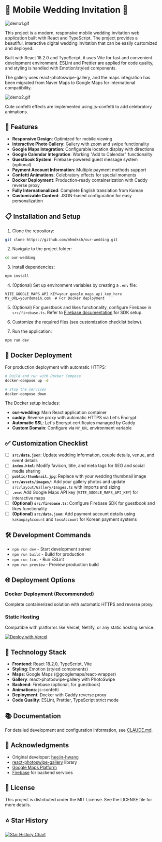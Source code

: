 # 💌 Mobile Wedding Invitation 💌
![demo1.gif](demo1.gif)

This project is a modern, responsive mobile wedding invitation web application built with React and TypeScript. The project provides a beautiful, interactive digital wedding invitation that can be easily customized and deployed.

Built with React 18.2.0 and TypeScript, it uses Vite for fast and convenient development environment. ESLint and Prettier are applied for code quality, and styling is handled with Emotion/styled components.

The gallery uses react-photoswipe-gallery, and the maps integration has been migrated from Naver Maps to Google Maps for international compatibility.

![demo2.gif](demo2.gif)

Cute confetti effects are implemented using js-confetti to add celebratory animations.

## 🚀 Features

- **Responsive Design**: Optimized for mobile viewing
- **Interactive Photo Gallery**: Gallery with zoom and swipe functionality
- **Google Maps Integration**: Configurable location display with directions
- **Google Calendar Integration**: Working "Add to Calendar" functionality
- **Guestbook System**: Firebase-powered guest message system (optional)
- **Payment Account Information**: Multiple payment methods support
- **Confetti Animations**: Celebratory effects for special moments
- **Docker Deployment**: Production-ready containerization with Caddy reverse proxy
- **Fully Internationalized**: Complete English translation from Korean
- **Customizable Content**: JSON-based configuration for easy personalization

## 📋 Installation and Setup
1. Clone the repository:
```bash
git clone https://github.com/mhmdksh/our-wedding.git
```

2. Navigate to the project folder:
```bash
cd our-wedding
```

3. Install dependencies:
```bash
npm install
```

4. (Optional) Set up environment variables by creating a `.env` file:
```env
VITE_GOOGLE_MAPS_API_KEY=your_google_maps_api_key_here
MY_URL=yourdomain.com  # For Docker deployment
```

5. (Optional) For guestbook and likes functionality, configure Firebase in `src/firebase.ts`. Refer to [Firebase documentation](https://firebase.google.com/docs/web/setup) for SDK setup.

6. Customize the required files (see customization checklist below).

7. Run the application:
```bash
npm run dev
```

## 🐳 Docker Deployment
For production deployment with automatic HTTPS:

```bash
# Build and run with Docker Compose
docker-compose up -d

# Stop the services
docker-compose down
```

The Docker setup includes:
- **our-wedding**: Main React application container
- **caddy**: Reverse proxy with automatic HTTPS via Let's Encrypt
- **Automatic SSL**: Let's Encrypt certificates managed by Caddy
- **Custom Domain**: Configure via `MY_URL` environment variable

## ✅ Customization Checklist
- [ ] **`src/data.json`**: Update wedding information, couple details, venue, and event details
- [ ] **`index.html`**: Modify favicon, title, and meta tags for SEO and social media sharing
- [ ] **`public/thumbnail.jpg`**: Replace with your wedding thumbnail image
- [ ] **`src/assets/images/`**: Add your gallery photos and update `src/layout/Gallery/Images.ts` with imports and sizing
- [ ] **`.env`**: Add Google Maps API key (`VITE_GOOGLE_MAPS_API_KEY`) for interactive maps
- [ ] **(Optional)** **`src/firebase.ts`**: Configure Firebase SDK for guestbook and likes functionality
- [ ] **(Optional)** **`src/data.json`**: Add payment account details using `kakaopayAccount` and `tossAccount` for Korean payment systems

## 🛠️ Development Commands
- `npm run dev` - Start development server
- `npm run build` - Build for production
- `npm run lint` - Run ESLint
- `npm run preview` - Preview production build

## 🌐 Deployment Options
### Docker Deployment (Recommended)
Complete containerized solution with automatic HTTPS and reverse proxy.

### Static Hosting
Compatible with platforms like Vercel, Netlify, or any static hosting service.

[![Deploy with Vercel](https://vercel.com/button)](https://vercel.com/new/clone?repository-url=https%3A%2F%2Fgithub.com%2Fmhmdksh%2Four-wedding)

## 🔧 Technology Stack
- **Frontend**: React 18.2.0, TypeScript, Vite
- **Styling**: Emotion (styled components)
- **Maps**: Google Maps (@googlemaps/react-wrapper)
- **Gallery**: react-photoswipe-gallery with PhotoSwipe
- **Backend**: Firebase (optional, for guestbook)
- **Animations**: js-confetti
- **Deployment**: Docker with Caddy reverse proxy
- **Code Quality**: ESLint, Prettier, TypeScript strict mode

## 📚 Documentation
For detailed development and configuration information, see [CLAUDE.md](CLAUDE.md).

## 🙏 Acknowledgments
- Original developer: [heejin-hwang](https://github.com/heejin-hwang)
- [react-photoswipe-gallery](https://www.npmjs.com/package/react-photoswipe-gallery) library
- [Google Maps Platform](https://developers.google.com/maps)
- [Firebase](https://firebase.google.com/) for backend services

## 📄 License
This project is distributed under the MIT License. See the LICENSE file for more details.

## ⭐ Star History
[![Star History Chart](https://api.star-history.com/svg?repos=heejin-hwang/mobile-wedding-invitation&type=Date)](https://star-history.com/#heejin-hwang/mobile-wedding-invitation&Date)
